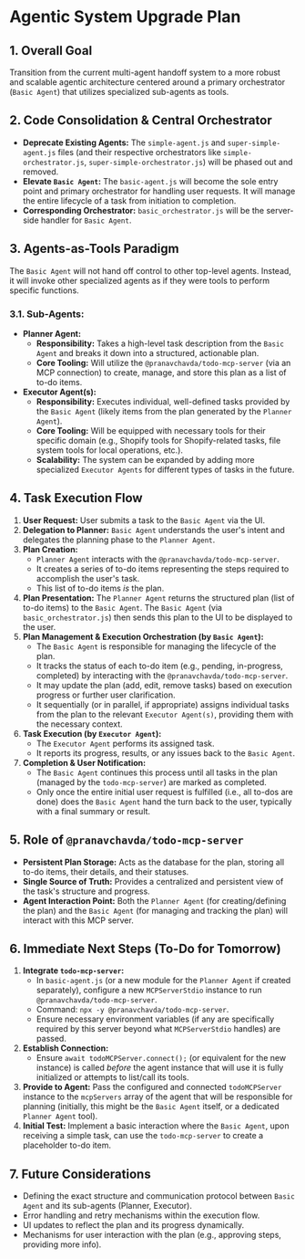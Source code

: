 # Agentic System Upgrade Plan

## 1. Overall Goal
Transition from the current multi-agent handoff system to a more robust and scalable agentic architecture centered around a primary orchestrator (`Basic Agent`) that utilizes specialized sub-agents as tools.

## 2. Code Consolidation & Central Orchestrator
-   **Deprecate Existing Agents:** The `simple-agent.js` and `super-simple-agent.js` files (and their respective orchestrators like `simple-orchestrator.js`, `super-simple-orchestrator.js`) will be phased out and removed.
-   **Elevate `Basic Agent`:** The `basic-agent.js` will become the sole entry point and primary orchestrator for handling user requests. It will manage the entire lifecycle of a task from initiation to completion.
-   **Corresponding Orchestrator:** `basic_orchestrator.js` will be the server-side handler for `Basic Agent`.

## 3. Agents-as-Tools Paradigm
The `Basic Agent` will not hand off control to other top-level agents. Instead, it will invoke other specialized agents as if they were tools to perform specific functions.

### 3.1. Sub-Agents:
-   **Planner Agent:**
    -   **Responsibility:** Takes a high-level task description from the `Basic Agent` and breaks it down into a structured, actionable plan.
    -   **Core Tooling:** Will utilize the `@pranavchavda/todo-mcp-server` (via an MCP connection) to create, manage, and store this plan as a list of to-do items.
-   **Executor Agent(s):**
    -   **Responsibility:** Executes individual, well-defined tasks provided by the `Basic Agent` (likely items from the plan generated by the `Planner Agent`).
    -   **Core Tooling:** Will be equipped with necessary tools for their specific domain (e.g., Shopify tools for Shopify-related tasks, file system tools for local operations, etc.).
    -   **Scalability:** The system can be expanded by adding more specialized `Executor Agents` for different types of tasks in the future.

## 4. Task Execution Flow
1.  **User Request:** User submits a task to the `Basic Agent` via the UI.
2.  **Delegation to Planner:** `Basic Agent` understands the user's intent and delegates the planning phase to the `Planner Agent`.
3.  **Plan Creation:**
    -   `Planner Agent` interacts with the `@pranavchavda/todo-mcp-server`.
    -   It creates a series of to-do items representing the steps required to accomplish the user's task.
    -   This list of to-do items *is* the plan.
4.  **Plan Presentation:** The `Planner Agent` returns the structured plan (list of to-do items) to the `Basic Agent`. The `Basic Agent` (via `basic_orchestrator.js`) then sends this plan to the UI to be displayed to the user.
5.  **Plan Management & Execution Orchestration (by `Basic Agent`):**
    -   The `Basic Agent` is responsible for managing the lifecycle of the plan.
    -   It tracks the status of each to-do item (e.g., pending, in-progress, completed) by interacting with the `@pranavchavda/todo-mcp-server`.
    -   It may update the plan (add, edit, remove tasks) based on execution progress or further user clarification.
    -   It sequentially (or in parallel, if appropriate) assigns individual tasks from the plan to the relevant `Executor Agent(s)`, providing them with the necessary context.
6.  **Task Execution (by `Executor Agent`):**
    -   The `Executor Agent` performs its assigned task.
    -   It reports its progress, results, or any issues back to the `Basic Agent`.
7.  **Completion & User Notification:**
    -   The `Basic Agent` continues this process until all tasks in the plan (managed by the `todo-mcp-server`) are marked as completed.
    -   Only once the entire initial user request is fulfilled (i.e., all to-dos are done) does the `Basic Agent` hand the turn back to the user, typically with a final summary or result.

## 5. Role of `@pranavchavda/todo-mcp-server`
-   **Persistent Plan Storage:** Acts as the database for the plan, storing all to-do items, their details, and their statuses.
-   **Single Source of Truth:** Provides a centralized and persistent view of the task's structure and progress.
-   **Agent Interaction Point:** Both the `Planner Agent` (for creating/defining the plan) and the `Basic Agent` (for managing and tracking the plan) will interact with this MCP server.

## 6. Immediate Next Steps (To-Do for Tomorrow)
1.  **Integrate `todo-mcp-server`:**
    -   In `basic-agent.js` (or a new module for the `Planner Agent` if created separately), configure a new `MCPServerStdio` instance to run `@pranavchavda/todo-mcp-server`.
    -   Command: `npx -y @pranavchavda/todo-mcp-server`.
    -   Ensure necessary environment variables (if any are specifically required by this server beyond what `MCPServerStdio` handles) are passed.
2.  **Establish Connection:**
    -   Ensure `await todoMCPServer.connect();` (or equivalent for the new instance) is called *before* the agent instance that will use it is fully initialized or attempts to list/call its tools.
3.  **Provide to Agent:** Pass the configured and connected `todoMCPServer` instance to the `mcpServers` array of the agent that will be responsible for planning (initially, this might be the `Basic Agent` itself, or a dedicated `Planner Agent` tool).
4.  **Initial Test:** Implement a basic interaction where the `Basic Agent`, upon receiving a simple task, can use the `todo-mcp-server` to create a placeholder to-do item.

## 7. Future Considerations
-   Defining the exact structure and communication protocol between `Basic Agent` and its sub-agents (Planner, Executor).
-   Error handling and retry mechanisms within the execution flow.
-   UI updates to reflect the plan and its progress dynamically.
-   Mechanisms for user interaction with the plan (e.g., approving steps, providing more info).
